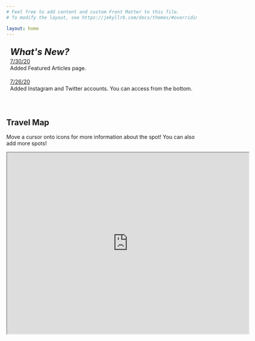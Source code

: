 ```yaml
---
# Feel free to add content and custom Front Matter to this file.
# To modify the layout, see https://jekyllrb.com/docs/themes/#overriding-theme-defaults

layout: home
---		
```

<div style="margin:0px;padding:0px;" align="center">
<div style="margin:0px;padding:0px;line-height:1.3;">
<div style="margin:0px;padding:10px;line-height:1.3;overflow:auto;text-align:left;height:150px;">
	<font size="5"><b><i> What's New? </i></b></font> <br>
	<u> 7/30/20 </u><br>
		Added Featured Articles page.<br>
		<br>
	<u> 7/26/20 </u><br>
	Added Instagram and Twitter accounts. You can access from the bottom.<br>
	<br>
	<br>
	<br>
	<br>
	<br>
	<br>
	<br>
	<br>
	<br>
	<br>
	<br>
	<br>
	<br>
</div></div></div>

## Travel Map
Move a cursor onto icons for more information about the spot! You can also add more spots!

<iframe src="https://www.google.com/maps/d/u/0/embed?mid=1rMVt1bc2Xd8mjDe3hJpEtVabljleHwMF" width="640" height="480"></iframe>
